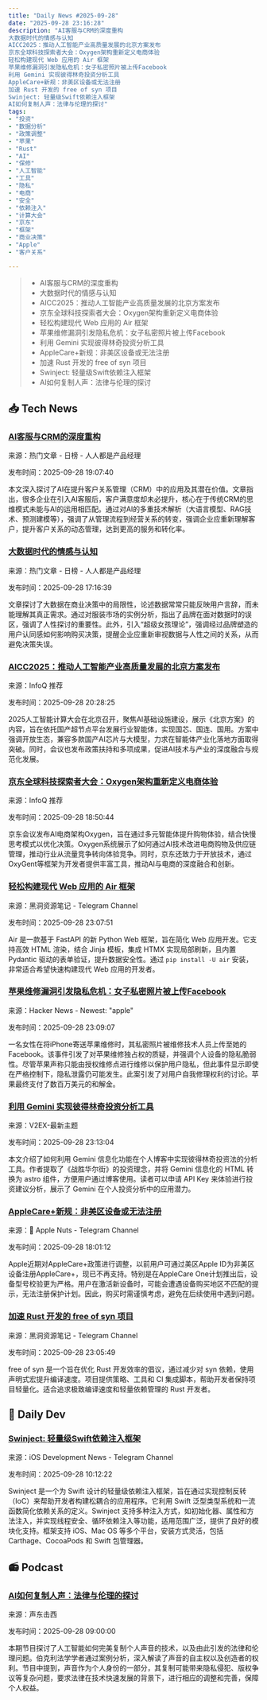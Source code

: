 ```yaml
---
title: "Daily News #2025-09-28"
date: "2025-09-28 23:16:28"
description: "AI客服与CRM的深度重构
大数据时代的情感与认知
AICC2025：推动人工智能产业高质量发展的北京方案发布
京东全球科技探索者大会：Oxygen架构重新定义电商体验
轻松构建现代 Web 应用的 Air 框架
苹果维修漏洞引发隐私危机：女子私密照片被上传Facebook
利用 Gemini 实现彼得林奇投资分析工具
AppleCare+新规：非美区设备或无法注册
加速 Rust 开发的 free of syn 项目
Swinject: 轻量级Swift依赖注入框架
AI如何复制人声：法律与伦理的探讨"
tags: 
- "投资"
- "数据分析"
- "政策调整"
- "苹果"
- "Rust"
- "AI"
- "保修"
- "人工智能"
- "工具"
- "隐私"
- "电商"
- "安全"
- "依赖注入"
- "计算大会"
- "京东"
- "框架"
- "商业决策"
- "Apple"
- "客户关系"

---
```


> - AI客服与CRM的深度重构
> - 大数据时代的情感与认知
> - AICC2025：推动人工智能产业高质量发展的北京方案发布
> - 京东全球科技探索者大会：Oxygen架构重新定义电商体验
> - 轻松构建现代 Web 应用的 Air 框架
> - 苹果维修漏洞引发隐私危机：女子私密照片被上传Facebook
> - 利用 Gemini 实现彼得林奇投资分析工具
> - AppleCare+新规：非美区设备或无法注册
> - 加速 Rust 开发的 free of syn 项目
> - Swinject: 轻量级Swift依赖注入框架
> - AI如何复制人声：法律与伦理的探讨

## 📥 Tech News

### [AI客服与CRM的深度重构](https://www.woshipm.com/ai/6275053.html)

来源：热门文章 - 日榜 - 人人都是产品经理

发布时间：2025-09-28 19:07:40

本文深入探讨了AI在提升客户关系管理（CRM）中的应用及其潜在价值。文章指出，很多企业在引入AI客服后，客户满意度却未必提升，核心在于传统CRM的思维模式未能与AI的运用相匹配。通过对AI的多重技术解析（大语言模型、RAG技术、预测建模等），强调了从管理流程到经营关系的转变，强调企业应重新理解客户，提升客户关系的动态管理，达到更高的服务和转化率。

### [大数据时代的情感与认知](https://www.woshipm.com/data-analysis/6274993.html)

来源：热门文章 - 日榜 - 人人都是产品经理

发布时间：2025-09-28 17:16:39

文章探讨了大数据在商业决策中的局限性，论述数据常常只能反映用户言辞，而未能理解其真正需求。通过对服装市场的实例分析，指出了品牌在面对数据时的误区，强调了人性探讨的重要性。此外，引入“超级女孩理论”，强调经过品牌塑造的用户认同感如何影响购买决策，提醒企业应重新审视数据与人性之间的关系，从而避免决策失误。

### [AICC2025：推动人工智能产业高质量发展的北京方案发布](https://www.infoq.cn/article/6CyNDMIotzqHyY6l3YL0)

来源：InfoQ 推荐

发布时间：2025-09-28 20:28:25

2025人工智能计算大会在北京召开，聚焦AI基础设施建设，展示《北京方案》的内容，旨在依托国产超节点平台发展行业智能体，实现国芯、国连、国用。方案中强调开放生态，兼容多款国产AI芯片与大模型，力求在智能体产业化落地方面取得突破。同时，会议也发布政策扶持和多项成果，促进AI技术与产业的深度融合与规范化发展。

### [京东全球科技探索者大会：Oxygen架构重新定义电商体验](https://www.infoq.cn/article/Zg0xSIocswc4Br74V3y8)

来源：InfoQ 推荐

发布时间：2025-09-28 18:50:44

京东会议发布AI电商架构Oxygen，旨在通过多元智能体提升购物体验，结合快慢思考模式以优化决策。Oxygen系统展示了如何通过AI技术改进电商购物及供应链管理，推动行业从流量竞争转向体验竞争。同时，京东还致力于开放技术，通过OxyGent等框架为开发者提供丰富工具，推动AI与电商的深度融合和创新。

### [轻松构建现代 Web 应用的 Air 框架](https://t.me/piracy6/32923)

来源：黑洞资源笔记 - Telegram Channel

发布时间：2025-09-28 23:07:51

Air 是一款基于 FastAPI 的新 Python Web 框架，旨在简化 Web 应用开发。它支持高效 HTML 渲染，结合 Jinja 模板，集成 HTMX 实现局部刷新，且内置 Pydantic 驱动的表单验证，提升数据安全性。通过 `pip install -U air` 安装，非常适合希望快速构建现代 Web 应用的开发者。

### [苹果维修漏洞引发隐私危机：女子私密照片被上传Facebook](https://www.vice.com/en/article/she-sent-her-iphone-to-apple-repair-techs-uploaded-her-nudes-to-facebook/)

来源：Hacker News - Newest: "apple"

发布时间：2025-09-28 23:09:07

一名女性在将iPhone寄送苹果维修时，其私密照片被维修技术人员上传至她的Facebook。该事件引发了对苹果维修独占权的质疑，并强调个人设备的隐私脆弱性。尽管苹果声称只能由授权维修点进行维修以保护用户隐私，但此事件显示即使在严格控制下，隐私泄露仍可能发生。此案引发了对用户自我修理权利的讨论。苹果最终支付了数百万美元的和解金。

### [利用 Gemini 实现彼得林奇投资分析工具](https://www.v2ex.com/t/1162497)

来源：V2EX-最新主题

发布时间：2025-09-28 23:13:04

本文介绍了如何利用 Gemini 信息化功能在个人博客中实现彼得林奇投资法的分析工具。作者提取了《战胜华尔街》的投资理念，并将 Gemini 信息化的 HTML 转换为 astro 组件，方便用户通过博客使用。读者可以申请 API Key 来体验进行投资建议分析，展示了 Gemini 在个人投资分析中的应用潜力。

### [AppleCare+新规：非美区设备或无法注册](https://t.me/AppleNuts/2335)

来源： Apple Nuts - Telegram Channel

发布时间：2025-09-28 18:01:12

Apple近期对AppleCare+政策进行调整，以前用户可通过美区Apple ID为非美区设备注册AppleCare+，现已不再支持。特别是在AppleCare One计划推出后，设备型号校验更为严格。用户在激活新设备时，可能会遭遇设备购买地区不匹配的提示，无法注册保护计划。因此，购买时需谨慎考虑，避免在后续使用中遇到问题。

### [加速 Rust 开发的 free of syn 项目](https://t.me/piracy6/32921)

来源：黑洞资源笔记 - Telegram Channel

发布时间：2025-09-28 23:05:49

free of syn 是一个旨在优化 Rust 开发效率的倡议，通过减少对 syn 依赖，使用声明式宏提升编译速度。项目提供策略、工具和 CI 集成脚本，帮助开发者保持项目轻量化。适合追求极致编译速度和轻量依赖管理的 Rust 开发者。

## 💾 Daily Dev

### [Swinject: 轻量级Swift依赖注入框架](https://github.com/Swinject/Swinject)

来源：iOS Development News - Telegram Channel

发布时间：2025-09-28 10:12:22

Swinject 是一个为 Swift 设计的轻量级依赖注入框架，旨在通过实现控制反转（IoC）来帮助开发者构建松耦合的应用程序。它利用 Swift 泛型类型系统和一流函数简化依赖关系的定义。Swinject 支持多种注入方式，如初始化器、属性和方法注入，并实现线程安全、循环依赖注入等功能，适用范围广泛，提供了良好的模块化支持。框架支持 iOS、Mac OS 等多个平台，安装方式灵活，包括 Carthage、CocoaPods 和 Swift 包管理器。

## 📻 Podcast

### [AI如何复制人声：法律与伦理的探讨](https://www.xiaoyuzhoufm.com/episode/68d889d209b62c9e0ce0a729)

来源：声东击西

发布时间：2025-09-28 09:00:00

本期节目探讨了人工智能如何完美复制个人声音的技术，以及由此引发的法律和伦理问题。伯克利法学学者通过案例分析，深入解读了声音的自主权以及创造者的权利。节目中提到，声音作为个人身份的一部分，其复制可能带来隐私侵犯、版权争议等复杂问题，要求法律在技术快速发展的背景下，进行相应的调整和完善，保障个人权益。

